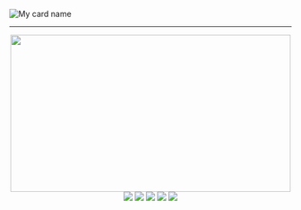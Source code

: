 ![My card name](https://cardivo.vercel.app/api?name=%E5%8D%90%E3%83%85ANAS%E3%83%85%E5%8D%8D&description=WELCOME%F0%9F%91%8B%D8%A3%D8%AC%D9%85%D9%84%20%D9%84%D8%AD%D8%B8%D8%A7%D8%AA%20%D8%A7%D9%84%D8%B3%D8%B9%D8%A7%D8%AF%D8%A9%20%D8%B9%D9%86%D8%AF%D9%85%D8%A7%20%D8%AA%D8%AD%D9%82%D9%82%20%D8%A3%D8%B4%D9%8A%D8%A7%D8%A1%20%D9%8A%D8%B9%D8%AA%D9%82%D8%AF%20%D8%A7%D9%84%D9%86%D8%A7%D8%B3%20%D8%A7%D9%86%D9%83%20%D9%84%D9%86%20%D8%AA%D8%B3%D8%AA%D8%B7%D9%8A%D8%B9%20%D8%AA%D8%AD%D9%82%D9%8A%D9%82%D9%87%D8%A7%E2%9C%A8%20TO%20CONTACT%20ME%20%F0%9F%92%BB%20TELEGRAM%20%3A%20%E2%9C%A8ans2004123%E2%9C%A8&image=https://f.top4top.io/p_2072erckg1.jpg&backgroundColor=%23ecf0f1)


___

<p align="center">
  <img width="500" height="280" src="https://i.pinimg.com/originals/44/ac/c8/44acc8ee2d1b09f92c032cebb38227b4.gif" />
  <br>
  <img src="https://img.shields.io/badge/-PYTHON-black?style=flat-square&logo=python&logoColor=1572b6" />
  <img src="https://img.shields.io/badge/-HTML5-black?style=flat-square&logo=html5&logoColor=1572b6" />
  <img src="https://img.shields.io/badge/-CSS-black?style=flat-square&logo=css3&logoColor=1572b6" />
  <img src="https://img.shields.io/badge/-Git-black?style=flat-square&logo=git" />
  <img src="https://img.shields.io/badge/-GitHub-black?style=flat-square&logo=github" /> <br>
</p>
